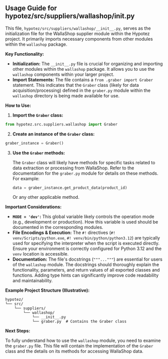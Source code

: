## Usage Guide for hypotez/src/suppliers/wallashop/__init__.py

This file, `hypotez/src/suppliers/wallashop/__init__.py`, serves as the initialization file for the WallaShop supplier module within the Hypotez project.  It primarily imports necessary components from other modules within the `wallashop` package.

**Key Functionality:**

* **Initialization:** The `__init__.py` file is crucial for organizing and importing other modules within the `wallashop` package.  It allows you to use the `wallashop` components within your larger project.
* **Import Statements:** The file contains a `from .graber import Graber` statement. This indicates that the `Graber` class (likely for data acquisition/processing) defined in the `graber.py` module within the `wallashop` directory is being made available for use.

**How to Use:**

1. **Import the `Graber` class:**

```python
from hypotez.src.suppliers.wallashop import Graber
```

2. **Create an instance of the `Graber` class:**

```python
graber_instance = Graber()
```

3. **Use the `Graber` methods:**

   The `Graber` class will likely have methods for specific tasks related to data extraction or processing from WallaShop.  Refer to the documentation for the `graber.py` module for details on these methods.  For example:


   ```python
   data = graber_instance.get_product_data(product_id)
   ```

   Or any other applicable method.

**Important Considerations:**

* **`MODE = 'dev'`:** This global variable likely controls the operation mode (e.g., development or production).  How this variable is used should be documented in the corresponding modules.
* **File Encodings & Execution:** The `#!` directives (`#! venv/Scripts/python.exe`, `#! venv/bin/python/python3.12`) are typically used for specifying the interpreter when the script is executed directly.  Ensure your environment is correctly configured for Python 3.12 and the `venv` location is accessible.
* **Documentation:** The file's docstrings (`"""..."""`) are essential for users of the `wallashop` module. The docstrings should thoroughly explain the functionality, parameters, and return values of all exported classes and functions. Adding type hints can significantly improve code readability and maintainability.

**Example Project Structure (Illustrative):**

```
hypotez/
└── src/
    └── suppliers/
        └── wallashop/
            └── __init__.py
            └── graber.py  # Contains the Graber class
```

**Next Steps:**

To fully understand how to use the `wallashop` module, you need to examine the `graber.py` file. This file will contain the implementation of the `Graber` class and the details on its methods for accessing WallaShop data.